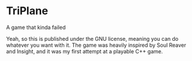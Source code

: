 TriPlane
========

A game that kinda failed

Yeah, so this is published under the GNU license, meaning you can do whatever you want with it. The game was heavily inspired by Soul Reaver and Insight, and it was my first attempt at a playable C++ game.
